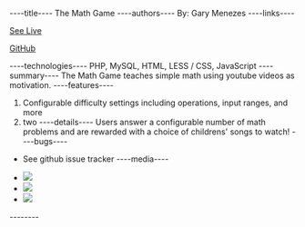 ----title----
The Math Game
----authors----
By: Gary Menezes
----links----
<a href="http://www.mathgame.garymenezes.com" class="btn btn-large btn-primary"><i class="icon-eye-open"></i><p>See Live</p></a>
<a href="https://github.com/gdmen/mathgame" class="btn btn-large btn-success"><i class="icon-github"></i><p>GitHub</p></a>
----technologies----
PHP, MySQL, HTML, LESS / CSS, JavaScript
----summary----
The Math Game teaches simple math using youtube videos as motivation.
----features----
1. Configurable difficulty settings including operations, input ranges, and more
2. two
----details----
Users answer a configurable number of math problems and are rewarded with a choice of childrens' songs to watch!
----bugs----
* See github issue tracker
----media----
<div class="project-media-element">
  <ul class="thumbnails">
    <li class="span3">
      <a href="$$content_url$$The_Math_Game/problem.png" rel="media" class="thumbnail fancybox">
        <img src="$$content_url$$The_Math_Game/thumbs/t-problem.png">
      </a>
    </li>
    <li class="span3">
      <a href="$$content_url$$The_Math_Game/video.png" rel="media" class="thumbnail fancybox">
        <img src="$$content_url$$The_Math_Game/thumbs/t-video.png">
      </a>
    </li>
    <li class="span3">
      <a href="$$content_url$$The_Math_Game/statistics.png" rel="media" class="thumbnail fancybox">
        <img src="$$content_url$$The_Math_Game/thumbs/t-statistics.png">
      </a>
    </li>
  </ul>
</div>
--------